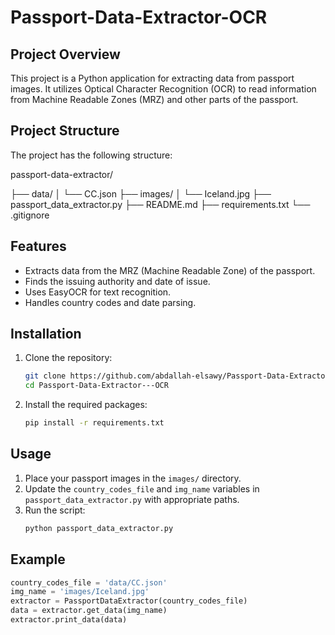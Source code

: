 # Passport-Data-Extractor-OCR
## Project Overview

This project is a Python application for extracting data from passport images. It utilizes Optical Character Recognition (OCR) to read information from Machine Readable Zones (MRZ) and other parts of the passport.

## Project Structure

The project has the following structure:

passport-data-extractor/

├── data/ 
│ └── CC.json 
├── images/ 
│ └── Iceland.jpg 
├── passport_data_extractor.py 
├── README.md 
├── requirements.txt 
└── .gitignore 

## Features
- Extracts data from the MRZ (Machine Readable Zone) of the passport.
- Finds the issuing authority and date of issue.
- Uses EasyOCR for text recognition.
- Handles country codes and date parsing.

## Installation
1. Clone the repository:
    ```bash
    git clone https://github.com/abdallah-elsawy/Passport-Data-Extractor---OCR
    cd Passport-Data-Extractor---OCR
    ```

2. Install the required packages:
    ```bash
    pip install -r requirements.txt
    ```

## Usage
1. Place your passport images in the `images/` directory.
2. Update the `country_codes_file` and `img_name` variables in `passport_data_extractor.py` with appropriate paths.
3. Run the script:
    ```bash
    python passport_data_extractor.py
    ```

## Example
```python
country_codes_file = 'data/CC.json'
img_name = 'images/Iceland.jpg'
extractor = PassportDataExtractor(country_codes_file)
data = extractor.get_data(img_name)
extractor.print_data(data)

